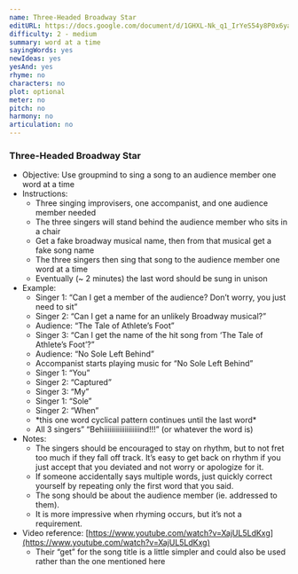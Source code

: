 ```yaml
---
name: Three-Headed Broadway Star
editURL: https://docs.google.com/document/d/1GHXL-Nk_q1_IrYeS54y8P0x6yaW8muIOD_aqovMhMfQ/edit
difficulty: 2 - medium
summary: word at a time
sayingWords: yes
newIdeas: yes
yesAnd: yes
rhyme: no
characters: no
plot: optional
meter: no
pitch: no
harmony: no
articulation: no
---
```


### Three-Headed Broadway Star

* Objective: Use groupmind to sing a song to an audience member one word at a time  
* Instructions:   
  * Three singing improvisers, one accompanist, and one audience member needed  
  * The three singers will stand behind the audience member who sits in a chair  
  * Get a fake broadway musical name, then from that musical get a fake song name  
  * The three singers then sing that song to the audience member one word at a time  
  * Eventually (\~ 2 minutes) the last word should be sung in unison  
* Example:  
  * Singer 1: “Can I get a member of the audience? Don’t worry, you just need to sit”  
  * Singer 2: “Can I get a name for an unlikely Broadway musical?”  
  * Audience: “The Tale of Athlete’s Foot”  
  * Singer 3: “Can I get the name of the hit song from ‘The Tale of Athlete’s Foot’?”  
  * Audience: “No Sole Left Behind”  
  * Accompanist starts playing music for “No Sole Left Behind”  
  * Singer 1: “You”  
  * Singer 2: “Captured”  
  * Singer 3: “My”  
  * Singer 1: “Sole”  
  * Singer 2: “When”  
  * \*this one word cyclical pattern continues until the last word\*  
  * All 3 singers” “Behiiiiiiiiiiiiiiiiiiind\!\!\!” (or whatever the word is)  
* Notes:  
  * The singers should be encouraged to stay on rhythm, but to not fret too much if they fall off track. It’s easy to get back on rhythm if you just accept that you deviated and not worry or apologize for it.  
  * If someone accidentally says multiple words, just quickly correct yourself by repeating only the first word that you said.  
  * The song should be about the audience member (ie. addressed to them).  
  * It is more impressive when rhyming occurs, but it’s not a requirement.  
* Video reference: [https://www.youtube.com/watch?v=XajUL5LdKxg](https://www.youtube.com/watch?v=XajUL5LdKxg)  
  * Their “get” for the song title is a little simpler and could also be used rather than the one mentioned here